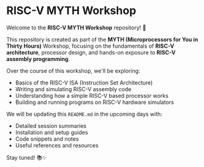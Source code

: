 # **RISC-V MYTH Workshop**

Welcome to the **RISC-V MYTH Workshop** repository! 🚀

This repository is created as part of the **MYTH (Microprocessors for You in Thirty Hours)** Workshop, focusing on the fundamentals of **RISC-V architecture**, processor design, and hands-on exposure to **RISC-V assembly programming**. 

Over the course of this workshop, we'll be exploring:
- Basics of the RISC-V ISA (Instruction Set Architecture)
- Writing and simulating RISC-V assembly code
- Understanding how a simple RISC-V based processor works
- Building and running programs on RISC-V hardware simulators

We will be updating this `README.md` in the upcoming days with:
- Detailed session summaries
- Installation and setup guides
- Code snippets and notes
- Useful references and resources

Stay tuned! 📚✨
